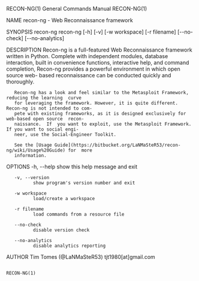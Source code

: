 RECON-NG(1)                            General Commands Manual                            RECON-NG(1)

NAME
       recon-ng - Web Reconnaissance framework

SYNOPSIS
       recon-ng recon-ng [-h] [-v] [-w workspace] [-r filename] [--no-check] [--no-analytics]

DESCRIPTION
       Recon-ng  is  a  full-featured  Web  Reconnaissance framework written in Python. Complete with
       independent modules, database interaction, built in convenience functions,  interactive  help,
       and  command  completion,  Recon-ng  provides a powerful environment in which open source web-
       based reconnaissance can be conducted quickly and thoroughly.

       Recon-ng has a look and feel similar to the Metasploit Framework, reducing the learning  curve
       for leveraging the framework. However, it is quite different. Recon-ng is not intended to com‐
       pete with existing frameworks, as it is designed exclusively for web-based open source  recon‐
       naissance.  If  you want to exploit, use the Metasploit Framework. If you want to social engi‐
       neer, use the Social-Engineer Toolkit.

       See the [Usage Guide](https://bitbucket.org/LaNMaSteR53/recon-ng/wiki/Usage%20Guide) for  more
       information.

OPTIONS
       -h, --help
              show this help message and exit

       -v, --version
              show program's version number and exit

       -w workspace
              load/create a workspace

       -r filename
              load commands from a resource file

       --no-check
              disable version check

       --no-analytics
              disable analytics reporting

AUTHOR
       Tim Tomes (@LaNMaSteR53) tjt1980[at]gmail.com

                                                                                          RECON-NG(1)
